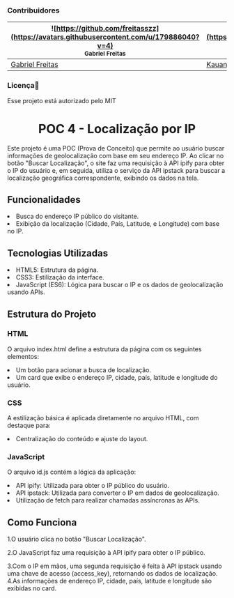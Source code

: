 

<h3>Contribuidores</h3>


![https://github.com/freitasszz](https://avatars.githubusercontent.com/u/179886040?v=4) <br> <sub> Gabriel Freitas </sub> | ![https://github.com/KauanSarzi](https://avatars.githubusercontent.com/u/179622009?v=4) <br> <sub> Kauan Sarzi </sub> | ![https://github.com/Liminha300](https://avatars.githubusercontent.com/u/179885175?v=4) <br> <sub> Ricardo Kawamuro </sub> |
| --- | --- | --- |
| [Gabriel Freitas](https://github.com/freitasszz) | [Kauan Sarzi](https://github.com/KauanSarzi) | [Ricardo Kauamuro](https://github.com/Liminha300) | 

<h3>Licença📝</h3>
Esse projeto está autorizado pelo MIT

<h1 align="center">POC 4 - Localização por IP </h1>

<p>Este projeto é uma POC (Prova de Conceito) que permite ao usuário buscar informações de geolocalização com base em seu endereço IP. Ao clicar no botão "Buscar Localização", o site faz uma requisição à API ipify para obter o IP do usuário e, em seguida, utiliza o serviço da API ipstack para buscar a localização geográfica correspondente, exibindo os dados na tela.</p>

<h2>Funcionalidades</h2>
<li>Busca do endereço IP público do visitante.</li>
<li>Exibição da localização (Cidade, País, Latitude, e Longitude) com base no IP.</li>

<h2>Tecnologias Utilizadas</h2>

<li>HTML5: Estrutura da página.</li>
<li>CSS3: Estilização da interface.</li>
<li>JavaScript (ES6): Lógica para buscar o IP e os dados de geolocalização usando APIs.</li>

<h2>Estrutura do Projeto</h2>

<h3>HTML</h3>
<p>O arquivo index.html define a estrutura da página com os seguintes elementos:</p>
<li>Um botão para acionar a busca de localização.</li>
<li>Um card que exibe o endereço IP, cidade, país, latitude e longitude do usuário.</li>

<h3>CSS</h3>
<p>A estilização básica é aplicada diretamente no arquivo HTML, com destaque para:</p>
<li>Centralização do conteúdo e ajuste do layout.</li>

<h3>JavaScript</h3>
<p>O arquivo id.js contém a lógica da aplicação:</p>
<li>API ipify: Utilizada para obter o IP público do usuário.</li>
<li>API ipstack: Utilizada para converter o IP em dados de geolocalização.</li>
<li>Utilização de fetch para realizar chamadas assíncronas às APIs.</li>

<h2>Como Funciona</h2>

<p>1.O usuário clica no botão "Buscar Localização".</p>
<p>2.O JavaScript faz uma requisição à API ipify para obter o IP público.</p>
3.Com o IP em mãos, uma segunda requisição é feita à API ipstack usando uma chave de acesso (access_key), retornando os dados de localização.
4.As informações de endereço IP, cidade, país, latitude e longitude são exibidas no card.



